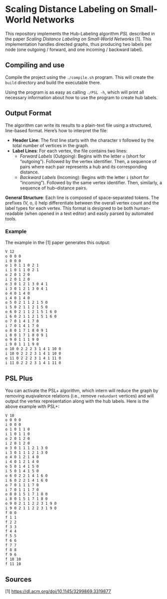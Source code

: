 # Scaling Distance Labeling on Small-World Networks

This repository implements the Hub-Labeling algorithm _PSL_ described in the paper _Scaling Distance Labeling on Small-World Networks_ [1].
This implementation handles directed graphs, thus producing two labels per node (one outgoing / forward, and one incoming / backward label).

## Compiling and use

Compile the project using the `./compile.sh` program. This will create the `build` directory and build the executable there.

Using the program is as easy as calling `./PSL -h`, which will print all necessary information about how to use the program to create hub labels.

## Output Format
The algorithm can write its results to a plain-text file using a structured, line-based format. Here’s how to interpret the file:

- **Header Line**: 
The first line starts with the character `V` followed by the total number of vertices in the graph.
- **Label Lines**: 
For each vertex, the file contains two lines:
  - _Forward Labels_ (Outgoing): 
Begins with the letter `o` (short for “outgoing”). 
Followed by the vertex identifier. 
Then, a sequence of pairs where each pair represents a hub and its corresponding distance.
  - _Backward Labels_ (Incoming): 
Begins with the letter `i` (short for “incoming”). 
Followed by the same vertex identifier. 
Then, similarly, a sequence of hub–distance pairs.

**General Structure**: 
Each line is composed of space-separated tokens. 
The prefixes (V, o, i) help differentiate between the overall vertex count and the label types for each vertex. 
This format is designed to be both human-readable (when opened in a text editor) and easily parsed by automated tools.

### Example

The example in the [1] paper generates this output:

```bash
V 12
o 0 0 0
i 0 0 0
o 1 0 1 1 0 2 1
i 1 0 1 1 0 2 1
o 2 0 1 2 0
i 2 0 1 2 0
o 3 0 1 2 1 3 0 4 1
i 3 0 1 2 1 3 0 4 1
o 4 0 1 4 0
i 4 0 1 4 0
o 5 0 2 1 1 2 1 5 0
i 5 0 2 1 1 2 1 5 0
o 6 0 2 1 1 2 1 5 1 6 0
i 6 0 2 1 1 2 1 5 1 6 0
o 7 0 1 4 1 7 0
i 7 0 1 4 1 7 0
o 8 0 1 7 1 8 0 9 1
i 8 0 1 7 1 8 0 9 1
o 9 0 1 1 1 9 0
i 9 0 1 1 1 9 0
o 10 0 2 2 2 3 1 4 1 10 0
i 10 0 2 2 2 3 1 4 1 10 0
o 11 0 2 2 2 3 1 4 1 11 0
i 11 0 2 2 2 3 1 4 1 11 0
```

## PSL Plus

You can activate the PSL+ algorithm, which intern will reduce the graph by removing euqivalence relations (i.e., remove `redundant` vertices) and will output the vertex representation along with the hub labels.
Here is the above example with PSL+:

```bash
V 10
o 0 0 0
i 0 0 0
o 1 0 1 1 0
i 1 0 1 1 0
o 2 0 1 2 0
i 2 0 1 2 0
o 3 0 1 1 1 2 1 3 0
i 3 0 1 1 1 2 1 3 0
o 4 0 1 2 1 4 0
i 4 0 1 2 1 4 0
o 5 0 1 4 1 5 0
i 5 0 1 4 1 5 0
o 6 0 2 2 1 4 1 6 0
i 6 0 2 2 1 4 1 6 0
o 7 0 1 1 1 7 0
i 7 0 1 1 1 7 0
o 8 0 1 5 1 7 1 8 0
i 8 0 1 5 1 7 1 8 0
o 9 0 2 1 1 2 2 3 1 9 0
i 9 0 2 1 1 2 2 3 1 9 0
f 0 0
f 1 1
f 2 2
f 3 3
f 4 4
f 5 5
f 6 6
f 7 7
f 8 8
f 9 6
f 10 10
f 11 10
```

## Sources
[1] https://dl.acm.org/doi/10.1145/3299869.3319877
